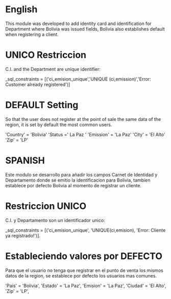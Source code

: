 English
==============================================
This module was developed to add identity card and identification for Department where Bolivia was issued fields, Bolivia also establishes default when registering a client.


UNICO Restriccion
==============================================

C.I. and the Department are unique identifier:

_sql_constraints = [('ci_emision_unique','UNIQUE (ci,emission)','Error: Customer already registered')]

DEFAULT Setting
==============================================

So that the user does not register at the point of sale the same data of the region, it is set by default the most common users.

'Country' = 'Bolivia'
'Status =' La Paz '
'Emission' = 'La Paz'
'City' = 'El Alto'
'Zip' = 'LP'



SPANISH
==============================================

Este modulo se desarrollo para añadir los campos Carnet de Identidad y Departamento donde se emitio la identificacion para Bolivia, tambien establece por defecto Bolivia al momento de registrar un cliente.

Restriccion UNICO
==============================================

C.I. y Departamento son un identificador unico: 

_sql_constraints = [('ci_emision_unique', 'UNIQUE(ci,emision), 'Error: Cliente ya registrado!')].

Estableciendo valores por DEFECTO
==============================================

Para que el usuario no tenga que registrar en el punto de venta los mismos datos de la region, se establece por defecto los usuarios mas comunes.

'Pais' = 'Bolivia',
'Estado' = 'La Paz',
'Emision' = 'La Paz',
'Ciudad' = 'El Alto',
'Zip' = 'LP',
